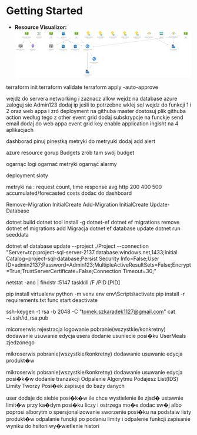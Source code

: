 # Getting Started
- **Resource Visualizor:** ![rg-project-azure.png](rg-project-azure.png)

terraform init 
terraform validate
terraform apply -auto-approve

wejdz do servera networking i zaznacz allow
wejdz na database azure zaloguj sie Admin123 dodaj ip jeśli to potrzebne wklej sql
wejdz do funkcji 1 i 2 oraz web appa i zró deployment na githuba master
dostosuj plik githuba action według tego z other
event grid dodaj subskrypcje na funckje send email
dodaj do web appa event grid key
enable application ingisht na 4 aplikacjach 














 








dashborad pinuj pinestką metryki 
do metryuki dodaj add alert 

azure resource gorup Budgets zrób tam swój budget


ogarnąc logi
ogarnać metryki
ogarnąć alarmy

deployment sloty 


metryki na : request count, 
             time response avg
             http 200 400 500
             accumulated/forecasted costs
             dodac do dashboard



Remove-Migration InitialCreate
Add-Migration InitialCreate
Update-Database

dotnet build
dotnet tool install -g dotnet-ef
dotnet ef migrations remove
dotnet ef migrations add Migracja
dotnet ef database update
dotnet run seeddata

dotnet ef database update --project ./Project --connection "Server=tcp:project-sql-server-2137.database.windows.net,1433;Initial Catalog=project-sql-database;Persist Security Info=False;User ID=admin2137;Password=Admin123;MultipleActiveResultSets=False;Encrypt=True;TrustServerCertificate=False;Connection Timeout=30;"

netstat -ano | findstr :5147
taskkill /F /PID [PID]

pip install virtualenv
python -m venv env
env\Scripts\activate
pip install -r requirements.txt
func start
deactivate

ssh-keygen -t rsa -b 2048 -C "tomek.szkaradek1127@gmail.com"
cat ~/.ssh/id_rsa.pub

micorserwis 
rejestracja
logowanie
pobranie(wszystkie/konkretny) dodawanie usuwanie edycja usera
dodanie usuniecie posi�ku UserMeals zjedzonego

mikroserwis
pobranie(wszystkie/konkretny) dodawanie usuwanie edycja produkt�w

mikroserwis
pobranie(wszystkie/konkretny) dodawanie usuwanie edycja posi�k�w dodanie tranzakcji
Odpalenie Algorytmu Podajesz List(IDS) Limity Tworzy Posi�ek zapisuje do bazy danych

user dodaje do siebie posi�k�w ile chce 
wystielenie ile zjad� 
ustawnie limit�w
przy ka�dym posi�ku liczy i ostrzega
mo�e dodac sw�j albo poprosi alborytm o spersjonalizowanie
sworzenie posi�ku na podstaiw listy produkt�w 
odpalanie funckji po podaniu limity i odpalenie funkcji
zapisanie wyniku do hsitori 
wy�wietlenie histori

